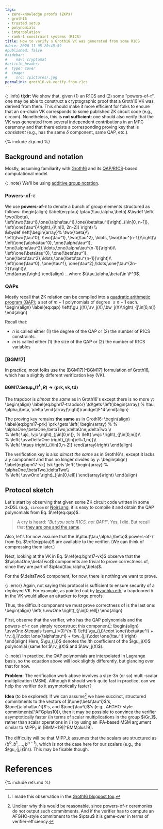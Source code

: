 ```yaml
---
tags:
 - zero-knowledge proofs (ZKPs)
 - groth16
 - trusted setup
 - polynomials
 - interpolation
 - rank-1 constraint systems (R1CS)
title: How to verify a Groth16 VK was generated from some R1CS
#date: 2020-11-05 20:45:59
#published: false
#sidebar:
#    nav: cryptomat
#article_header:
#  type: cover
#  image:
#    src: /pictures/.jpg
permalink: groth16-vk-verify-from-r1cs
---
```


{: .info}
**tl;dr:**
We show that, given (1) an R1CS and (2) some "powers-of-$\tau$", one may be able to construct a cryptographic proof that a Groth16 VK was derived from them.
This should make it more efficient for folks to ensure that an on-chain VK corresponds to some published ZK circuit code (e.g., circom).
Nonetheless, this is **not sufficient**: one should also verify that the VK was generated from several independent contributions in an MPC ceremony and that there exists a corresponding proving key that is _consistent_ (e.g., has the same $\delta$ component, same QAP, etc.).

<!--more-->

<!-- Here you can define LaTeX macros -->
<div style="display: none;">$
%
\def\one#1{\left[#1\right]_\textcolor{green}{1}} <!-- \_ -->
\def\two#1{\left[#1\right]_\textcolor{red}{2}}
\def\three#1{\left[#1\right]_\textcolor{blue}{\top}}
\def\pair#1#2{e\left(#1, #2\right)}
\def\bp{\mathcal{G}}
%
\def\gu{\textcolor{magenta}{u}}
\def\rv{\textcolor{red}{v}}
\def\bw{\textcolor{blue}{w}}
%
\def\relqap{\mathsf{QAP}\text{-}\mathsf{SAT}^{\gu_j,\rv_j,\bw_j}_{n,m}}
%
\def\crs#1{\textcolor{green}{#1}}
%
\def\bgmSetup{\mathsf{BGM17}.\mathsf{Setup}}
\def\grothSetup{\mathsf{Groth16}.\mathsf{Setup}}
\def\grothProve{\mathsf{Groth16}.\mathsf{Prove}}
\def\grothVerify{\mathsf{Groth16}.\mathsf{Verify}}
\def\grothBatchVerify{\mathsf{Groth16}.\mathsf{BatchVerify}}
\def\grothSim{\mathsf{Groth16}.\mathsf{Simulate}}
\def\grothRerand{\mathsf{Groth16}.\mathsf{Rerand}}
\def\grothBlind{\mathsf{Groth16}.\mathsf{Blind}}
\def\grothBlindVerify{\mathsf{Groth16}.\mathsf{BlindVerify}}
%
\def\alphabeta{\crs{\three{\alpha\beta}}}
%
\def\alphaOne{\crs{\one{\alpha}}}
\def\betaOne{\crs{\one{\beta}}}
\def\deltaOne{\crs{\one{\delta}}}
\def\betaTwo{\crs{\two{\beta}}}
\def\gammaTwo{\crs{\two{\gamma}}}
\def\deltaTwo{\crs{\two{\delta}}}
%
\def\ujc{\crs{\one{u_j(\tau)}}}
\def\vjc{\crs{\one{v_j(\tau)}}} 
%
\def\vvjc{\crs{\two{v_j(\tau)}}}
%
\def\uvw{\crs{\beta u_j(\tau) + \alpha v_j(\tau) + w_j(\tau)}}
\def\uvwOne{\one{\uvw}}
\def\uvwOneCol{\one{\beta\gu_j(\tau) + \alpha\rv_j(\tau) + \bw_j(\tau)}}
\def\uvwDeltaOne{\crs{\one{\frac{\uvw}{\delta}}}}
\def\uvwDeltaOneCol{\one{\frac{\beta\gu_j(\tau) + \alpha\rv_j(\tau) + \bw_j(\tau)}{\delta}}}
%
\def\tauN{\one{\tau^i(\tau^n - 1)}}
\def\tauNdelta{\one{\frac{\tau^i(\tau^n - 1)}{\delta}}}
\def\htaus{\crs{\one{\frac{\lagr_i(\tau) (\tau^n - 1)}{\delta}}}}
%
\def\uvwgamma{\crs{\frac{\beta u_j(\tau) + \alpha v_j(\tau) + w_j(\tau)}{\gamma}}}
\def\uvwGammaOne{\crs{\one{\uvwgamma}}}
%
\def\rk{\blue{r_k}}
\def\Uj{\crs{U_j}}
\def\Vj{\crs{V_j}}
\def\VjOne{\crs{\one{V_j}}}
%
\def\otau{\orange{\tilde{\tau}}}
\def\oalpha{\orange{\tilde{\alpha}}}
\def\obeta{\orange{\tilde{\beta}}}
%
\def\btau{\blue{\bar{\tau}}}
\def\balpha{\blue{\bar{\alpha}}}
\def\bbeta{\blue{\bar{\beta}}}
%
\def\odelta{\orange{\tilde{\delta}}}
\def\bdelta{\blue{\bar{\delta}}}
%
\def\ptau{\mathsf{ptau}}
\def\outTwo{\mathsf{qp}}
%
\def\trx{\mathsf{trx}}
%
\def\phaseOneInit{\mathsf{Phase}_1.\mathsf{Init}}
\def\phaseOneContribute{\mathsf{Phase}_1.\mathsf{Contribute}}
\def\phaseOneVerify{\mathsf{Phase}_1.\mathsf{Verify}}
%
\def\phaseTwoInit{\mathsf{Phase}_2.\mathsf{Init}}
\def\phaseTwoContribute{\mathsf{Phase}_2.\mathsf{Contribute}}
\def\phaseTwoVerify{\mathsf{Phase}_2.\mathsf{Verify}}
%
\def\pok{\mathsf{pok}}
\def\hashPokNoArg{\mathcal{H}} % conditionals on # of args don't really work
\def\hashPok#1{\hashPokNoArg\left(#1\right)}
$</div> <!-- $ -->

{% include zkp.md %}

## Background and notation

Mostly, assuming familiarity with [Groth16](/groth16) and its [QAP/R1CS](/qap-r1cs)-based computational model.

{: .note}
We'll be using [additive group notation](/groth16#pairing-friendly-groups).

### Powers-of-$\tau$

We use **powers-of-$\tau$** to denote a bunch of group elements structured as follows:
\begin{align}
\label{eq:ptau}
\ptau(\tau,\alpha,\beta)
&\bydef 
\left(
    \two{\beta},
    \left(\two{\tau^i},\one{\alpha\tau^i},\one{\beta\tau^i}\right)\_{i\in[0, n-1]},
    \left(\one{\tau^i}\right)\_{i\in[0, 2n-2]}
\right)
\\\\\
&\bydef
\left\[\begin{array}%
    \two{\beta}\\\\\
    \left(\two{\tau^0}, \two{\tau^1}, \two{\tau^2}, \ldots, \two{\tau^{n-1}}\right)\\\\\
    \left(\one{\alpha\tau^0}, \one{\alpha\tau^1}, \one{\alpha\tau^2},\ldots,\one{\alpha\tau^{n-1}}\right)\\\\\
    \left(\one{\beta\tau^0}, \one{\beta\tau^1}, \one{\beta\tau^2},\ldots,\one{\beta\tau^{n-1}}\right)\\\\\
    \left(\one{\tau^0}, \one{\tau^1}, \one{\tau^2},\ldots,\one{\tau^{2n-2}}\right)\\\\\
\end{array}\right\]
\end{align}
...where $(\tau,\alpha,\beta)\in \F^3$.

### QAPs

Mostly recall that ZK relation can be compiled into a [quadratic arithmetic program (QAP)](/groth16#qaps); a set of $m+1$ polynomials of degree $\le n-1$ each.
\begin{align}
\label{eq:qap}
\left(\gu_j(X),\rv_j(X),\bw_j(X)\right)_{j\in[0,m]}
\end{align}

Recall that:
 - $n$ is called either (1) the degree of the QAP or (2) the number of R1CS constraints.
 - $m$ is called either (1) the size of the QAP or (2) the number of R1CS variables

### [BGM17]

In practice, most folks use the [BGM17][^BGM17] formulation of Groth16, which has a slightly different verification key (VK).

#### $\mathsf{BGM17.Setup}_\mathcal{G}(1^\lambda, R)\rightarrow (\mathsf{prk},\mathsf{vk},\mathsf{td})$

The trapdoor is _almost the same_ as in Groth16's except there is no more $\gamma$:
\begin{align}
\label{eq:bgm17-trapdoor}
\td\gets \left(\begin{array} %
\tau,
\alpha,\beta,
\delta
\end{array}\right)\randget\F^4
\end{align}

The proving key remains **the same** as in Groth16:
\begin{align}
\label{eq:bgm17-prk}
\prk \gets \left(
\begin{array} %
%
\alphaOne,\betaOne,\betaTwo,\deltaOne,\deltaTwo
\\\\\
%
\left(
    \ujc, \vjc
\right)\_{j\in[0,m]},
%
\left(
    \vvjc
\right)\_{j\in[0,m]}\\\\\
%
\left(
    \uvwDeltaOne
\right)\_{j\in[\ell+1,m]}\\\\\
%
\left(
    \htaus
\right)\_{i\in[0,n-2]}
\end{array}\right)
\end{align}

The verification key is also _almost the same_ as in Groth16's, except it lacks a $\gamma$ component and thus no longer divides by $\gamma$:
\begin{align}
\label{eq:bgm17-vk}
\vk \gets \left(
\begin{array} %
\alphaOne,\betaTwo,\deltaTwo\\\\\
%
\left(
    \uvwOne
\right)\_{j\in[0,\ell]}
\end{array}\right)
\end{align}

## Protocol sketch

Let's start by observing that given some ZK circuit code written in some zkDSL (e.g., `circom` or [NoirLang](https://x.com/NoirLang), it is easy to compile it and obtain the QAP polynomials from Eq. $\ref{eq:qap}$.

 > A cry is heard: _"But you said R1CS, not QAP!"_.
 > Yes, I did. But recall that [they are one and the same](/qap-r1cs).

Also, let's for now assume that the $\ptau(\tau,\alpha,\beta)$ powers-of-$\tau$ from Eq. $\ref{eq:ptau}$ are available to the verifier. (We can think of compressing them later.) 

Next, looking at the VK in Eq. $\ref{eq:bgm17-vk}$ observe that the $(\alphaOne,\betaTwo)$ components are trivial to prove correctness of, since they are part of $\ptau(\tau,\alpha,\beta)$. 

For the $\deltaTwo$ component, for now, there is nothing we want to prove.

{: .error}
Again, not saying this protocol is sufficient to ensure security of a deployed VK.
For example, as pointed out by [levochka.eth](https://x.com/levs57/status/1899511053383254019), a trapdoored $\delta$ in the VK would allow an attacker to forge proofs.

Thus, the difficult component we must prove correctness of is the last one:
\begin{align}
\left(
    \uvwOne
\right)\_{j\in[0,\ell]}
\end{align}

First, observe that the verifier, who has the QAP polynomials and the powers-of-$\tau$ can simply reconstruct this component[^pp-phase-2]:
\begin{align}
\uvwOne &\equals 
  \sum\_{i=0}^{n-1} \left( \gu\_{j,i}\cdot \one{\beta\tau^i} + \rv\_{j,i}\cdot \one{\alpha\tau^i} + \bw\_{j,i}\cdot \one{\tau^i} \right)
\end{align}
Here, $\gu_{j,i}$ denotes the $i$th coefficient of the $\gu_j(X)$ polynomial (same for $\rv_j(X)$ and $\bw_j(X)$).

{: .note}
In practice, the QAP polynomials are interpolated in Lagrange basis, so the equation above will look slightly differently, but glancing over that for now.

**Problem:** The verification work above involves a size-$3n$ (or so) multi-scalar multiplication (MSM).
Although it should work quite fast in practice, can we help the verifier do it asymptotically faster?

**Idea** (to be explored): If we can assume[^can-we] we have succinct, structured commitments to the vectors of $\one{\beta\tau^i}$'s, $\one{\alpha\tau^i}$'s, and $\one{\tau^i}$'s (e.g., AFGHO-style commitments[^AFGplus10]), then it may be possible to convince the verifier asymptotically faster (in terms of scalar multiplications in the group $\Gr_1$, rather than scalar operations in $\mathbb{F}$) by using an IPA-based MSM argument similar to $\mathsf{MIPP}_k$ in [BMM+19][^BMMplus19].

The difficulty will be that $\mathsf{MIPP}\_k$ assumes that the scalars are structured as $(b^0, b^1, \ldots, b^{n-1})$, which is not the case here for our scalars (e.g., the $\gu_{j,i}$'s). 
This may be fixable though.

# References

[^can-we]: Unclear why this would be reasonable, since powers-of-$\tau$ ceremonies do not output such commitments. And if the verifier has to compute an AFGHO-style commitment to the $\ptau$ it is game-over in terms of verifier-efficiency.
[^pp-phase-2]: I made this observation in the [Groth16 blogpost too](/groth16#post-processing-phase-1-and-phase-2-into-a-bgm17-prk-and-vk).

{% include refs.md %}
